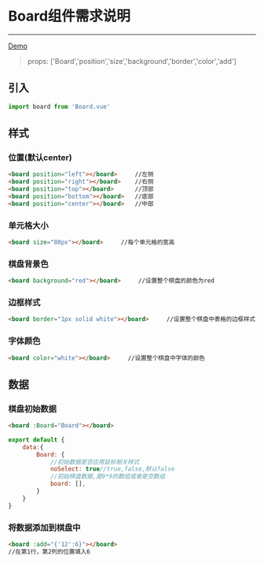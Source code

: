 # Board组件需求说明
---
[Demo][1]
> props: ['Board','position','size','background','border','color','add']

## 引入
```js
import board from 'Board.vue'
```

## 样式
### 位置(默认center)
```html
<board position="left"></board>     //左侧
<board position="right"></board>    //右侧
<board position="top"></board>      //顶部
<board position="bottom"></board>   //底部
<board position="center"></board>   //中部
```
### 单元格大小
```html
<board size="80px"></board>     //每个单元格的宽高
```
### 棋盘背景色
```html
<board background="red"></board>     //设置整个棋盘的颜色为red
```
### 边框样式
```html
<board border="1px solid white"></board>     //设置整个棋盘中表格的边框样式
```
### 字体颜色
```html
<board color="white"></board>     //设置整个棋盘中字体的颜色
```

## 数据

### 棋盘初始数据
```html
<board :Board="Board"></board>
```
```js
export default {
    data:{
        Board: {
            //初始数据是否应用鼠标相关样式
            noSelect: true//true,false,默认false
            //初始棋盘数据,是9*9的数组或者是空数组
            board: [],
        }
    }
}
```
### 将数据添加到棋盘中
```html
<board :add="{'12':6}"></board>
//在第1行，第2列的位置填入6
```


  [1]: http://blog.zxrcool.com/Board